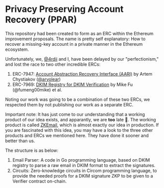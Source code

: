 # Privacy Preserving Account Recovery (PPAR)

This repository had been created to form as an ERC within the Ethereum improvement proposals. The name is pretty self explanatory: How to recover a missing-key account in a private manner in the Ethereum ecosystem. 

Unfortunately, we, [@4rdii](https://github.com/4rdii) and I, have been delayed by our "perfectionism," and lost the race to two other incredible ERCs: 

1. ERC-7947: [Account Abstraction Recovery Interface (AARI)](https://github.com/ethereum/ERCs/blob/master/ERCS/erc-7947.md) by Artem Chystiakov ([@arvolear](https://github.com/Arvolear))
2. ERC-7969: [DKIM Registry for DKIM Verification](https://github.com/ethereum/ERCs/pull/1084) by Mike Fu (@fumeng00mike) et al.

Noting our work was going to be a combination of these two ERCs, we respected them by not publishing our work as a separate ERC. 

Important note: It has just come to our understanding that a working product of our idea exists, and apparantly, we are **too** late 🥲. The working product is called [ZKEmail](https://zk.email/), which is almost exactly our idea in production. If you are fascinated with this idea, you may have a look to the three other products and ERCs we mentioned here. They have done it sooner and better than us.

The structure is as below:
1. Email Parser: A code in Go programming language, based on DKIM registry to parse a raw email in DKIM format to extract the signatures.
2. Circuits: Zero-knowledge circuits in Circom programming language, to provide the needed proofs for a DKIM signature ZKP to be given to a Verifier contract on-chain.

